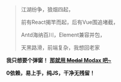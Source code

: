 > 江湖纷争，狼烟四起，
>
>前有React揭竿而起，后有Vue围追堵截，
>
>Antd海纳百川，Element兼容并包，
>
>天黑路滑，前端复杂，我想回老家
>

**我只想要个弹窗！**
**[那就用 ~~Modal~~  Modax 吧~](quick-start)**


**0依赖，易上手，纯JS，干净无残留！**